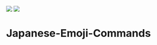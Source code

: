 [![](http://cf.way2muchnoise.eu/full_japanese-emoji-commands_downloads.svg)](http://minecraft.curseforge.com/projects/japanese-emoji-commands) [![](http://cf.way2muchnoise.eu/versions/Minecraft_japanese-emoji-commands_all.svg)](http://minecraft.curseforge.com/projects/japanese-emoji-commands)
# Japanese-Emoji-Commands
